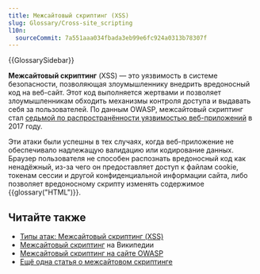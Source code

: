 ```yaml
---
title: Межсайтовый скриптинг (XSS)
slug: Glossary/Cross-site_scripting
l10n:
  sourceCommit: 7a551aaa034fbada3eb99e6fc924a0313b78307f
---
```


{{GlossarySidebar}}

**Межсайтовый скриптинг** (XSS) — это уязвимость в системе безопасности, позволяющая злоумышленнику внедрить вредоносный код на веб-сайт. Этот код выполняется жертвами и позволяет злоумышленникам обходить механизмы контроля доступа и выдавать себя за пользователей. По данным OWASP, межсайтовый скриптинг стал [седьмой по распространённости уязвимостью веб-приложений](<https://owasp.org/www-project-top-ten/OWASP_Top_Ten_2017/Top_10-2017_A7-Cross-Site_Scripting_(XSS)>) в 2017 году.

Эти атаки были успешны в тех случаях, когда веб-приложение не обеспечивало надлежащую валидацию или кодирование данных. Браузер пользователя не способен распознать вредоносный код как ненадёжный, из-за чего он предоставляет доступ к файлам cookie, токенам сессии и другой конфиденциальной информации сайта, либо позволяет вредоносному скрипту изменять содержимое {{glossary("HTML")}}.

## Читайте также

- [Типы атак: Межсайтовый скриптинг (XSS)](/ru/docs/Web/Security/Types_of_attacks#cross-site_scripting_xss)
- [Межсайтовый скриптинг](https://ru.wikipedia.org/wiki/Межсайтовый_скриптинг) на Википедии
- [Межсайтовый скриптинг на сайте OWASP](https://owasp.org/www-community/attacks/xss/)
- [Ещё одна статья о межсайтовом скриптинге](https://www.acunetix.com/blog/articles/dom-xss-explained/)
